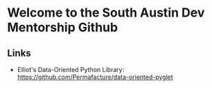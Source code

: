 # Welcome to the South Austin Dev Mentorship Github

## Links

* Elliot's Data-Oriented Python Library: https://github.com/Permafacture/data-oriented-pyglet

